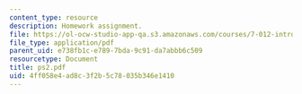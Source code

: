 ```yaml
---
content_type: resource
description: Homework assignment.
file: https://ol-ocw-studio-app-qa.s3.amazonaws.com/courses/7-012-introduction-to-biology-fall-2004/4ff058e4ad8c3f2b5c78035b346e1410_ps2.pdf
file_type: application/pdf
parent_uid: e738fb1c-e789-7bda-9c91-da7abbb6c509
resourcetype: Document
title: ps2.pdf
uid: 4ff058e4-ad8c-3f2b-5c78-035b346e1410
---
```


